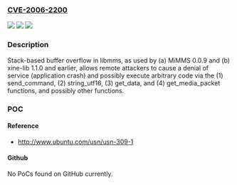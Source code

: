 ### [CVE-2006-2200](https://cve.mitre.org/cgi-bin/cvename.cgi?name=CVE-2006-2200)
![](https://img.shields.io/static/v1?label=Product&message=n%2Fa&color=blue)
![](https://img.shields.io/static/v1?label=Version&message=n%2Fa&color=blue)
![](https://img.shields.io/static/v1?label=Vulnerability&message=n%2Fa&color=brighgreen)

### Description

Stack-based buffer overflow in libmms, as used by (a) MiMMS 0.0.9 and (b) xine-lib 1.1.0 and earlier, allows remote attackers to cause a denial of service (application crash) and possibly execute arbitrary code via the (1) send_command, (2) string_utf16, (3) get_data, and (4) get_media_packet functions, and possibly other functions.

### POC

#### Reference
- http://www.ubuntu.com/usn/usn-309-1

#### Github
No PoCs found on GitHub currently.

